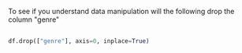 To see if you understand data manipulation will the following drop the column "genre"

```python
 
df.drop(["genre"], axis=0, inplace=True)
 
```